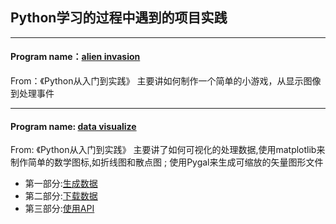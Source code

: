 ## Python学习的过程中遇到的项目实践

--------------------------------
#### Program name：[alien invasion](https://github.com/Lancelot0902/Python-program/tree/master/alien_invasion)
From：《Python从入门到实践》
主要讲如何制作一个简单的小游戏，从显示图像到处理事件

---------------------------------
#### Program name: [data visualize](https://github.com/Lancelot0902/Python-program/tree/master/data_visualize)
From: 《Python从入门到实践》 主要讲了如何可视化的处理数据,使用matplotlib来制作简单的数学图标,如折线图和散点图 ; 使用Pygal来生成可缩放的矢量图形文件
* 第一部分:[生成数据](https://github.com/Lancelot0902/Python-program/tree/master/data_visualize/create%20data)
* 第二部分:[下载数据](https://github.com/Lancelot0902/Python-program/tree/master/data_visualize/download%20data)
* 第三部分:[使用API](https://github.com/Lancelot0902/Python-program/tree/master/use_API)